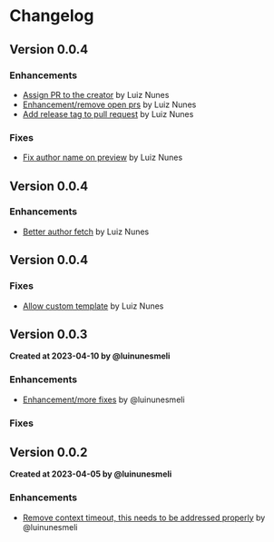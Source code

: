 # Changelog

## Version 0.0.4

### Enhancements
* [Assign PR to the creator](https://github.com/luinunesmeli/goscriba/pull/125) by Luiz Nunes
* [Enhancement/remove open prs](https://github.com/luinunesmeli/goscriba/pull/127) by Luiz Nunes
* [Add release tag to pull request](https://github.com/luinunesmeli/goscriba/pull/131) by Luiz Nunes
### Fixes
* [Fix author name on preview](https://github.com/luinunesmeli/goscriba/pull/129) by Luiz Nunes



## Version 0.0.4

### Enhancements
* [Better author fetch](https://github.com/luinunesmeli/goscriba/pull/122) by Luiz Nunes


## Version 0.0.4
### Fixes
* [Allow custom template](https://github.com/luinunesmeli/goscriba/pull/98) by Luiz Nunes

## Version 0.0.3
**Created at 2023-04-10 by @luinunesmeli**

### Enhancements
* [Enhancement/more fixes](https://github.com/luinunesmeli/goscriba/pull/87) by @luinunesmeli
### Fixes

## Version 0.0.2
**Created at 2023-04-05 by @luinunesmeli**

### Enhancements
* [Remove context timeout, this needs to be addressed properly](https://github.com/luinunesmeli/goscriba/pull/60) by @luinunesmeli
